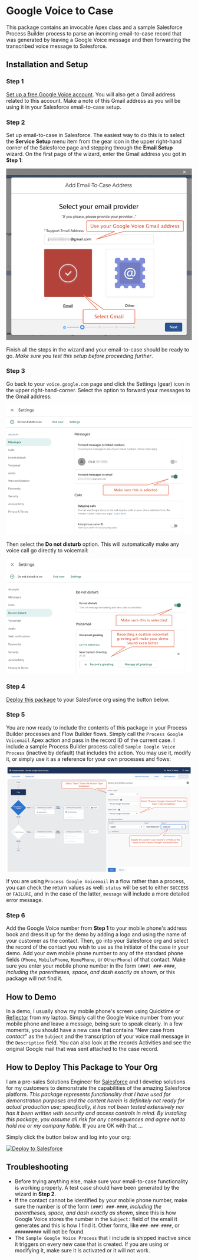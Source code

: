 # Google Voice to Case

This package contains an invocable Apex class and a sample Salesforce Process Builder process to parse an incoming email-to-case record that was generated by leaving a Google Voice message and then forwarding the transcribed voice message to Salesforce.


## Installation and Setup

### Step 1

[Set up a free Google Voice account](https://support.google.com/voice/answer/7207482?hl=en&ref_topic=1707989). You will also get a Gmail address related to this account. Make a note of this Gmail address as you will be using it in your Salesforce email-to-case setup.

### Step 2

Set up email-to-case in Salesforce. The easiest way to do this is to select the **Service Setup** menu item from the gear icon in the upper right-hand corner of the Salesforce page and stepping through the **Email Setup** wizard. On the first page of the wizard, enter the Gmail address you got in **Step 1**:

![Email-to-Case Wizard](/images/Email_to_Case_Dialog.png)

Finish all the steps in the wizard and your email-to-case should be ready to go. *Make sure you test this setup before proceeding further*.

### Step 3

Go back to your `voice.google.com` page and click the Settings (gear) icon in the upper right-hand-corner. Select the option to forward your messages to the Gmail address:

![Forward Messages](/images/Forward_Messages.png)

Then select the **Do not disturb** option. This will automatically make any voice call go directly to voicemail:

![Do Not Disturb](/images/Do_Not_Disturb.png)

### Step 4

[Deploy this package](#how-to-deploy-this-package-to-your-org) to your Salesforce org using the button below.

### Step 5

You are now ready to include the contents of this package in your Process Builder processes and Flow Builder flows. Simply call the `Process Google Voicemail` Apex action and pass in the record ID of the current case. I include a sample Process Builder process called `Sample Google Voice Process` (inactive by default) that includes the action. You may use it, modify it, or simply use it as a reference for your own processes and flows:

![Process Google Voicemail Action](/images/Process_Google_Voicemail.png)

If you are using `Process Google Voicemail` in a flow rather than a process, you can check the return values as well: `status` will be set to either `SUCCESS` or `FAILURE`, and in the case of the latter, `message` will include a more detailed error message.

### Step 6

Add the Google Voice number from **Step 1** to your mobile phone's address book and dress it up for the demo by adding a logo and using the name of your customer as the contact. Then, go into your Salesforce org and select the record of the contact you wish to use as the initiator of the case in your demo. Add your own mobile phone number to any of the standard phone fields (`Phone`, `MobilePhone`, `HomePhone`, or `OtherPhone`) of that contact. Make sure you enter your mobile phone number in the form `(###) ###-####`, *including the parentheses, space, and dash exactly as shown*, or this package will not find it.


## How to Demo

In a demo, I usually show my mobile phone's screen using Quicktime or [Reflector](https://www.airsquirrels.com/reflector/features/mac-and-windows) from my laptop. Simply call the Google Voice number from your mobile phone and leave a message, being sure to speak clearly. In a few moments, you should have a new case that contains "New case from *contact*" as the `Subject` and the transcription of your voice mail message in the `Description` field. You can also look at the records Activities and see the original Google mail that was sent attached to the case record.


## How to Deploy This Package to Your Org

I am a pre-sales Solutions Engineer for [Salesforce](https://www.salesforce.com) and I develop solutions for my customers to demonstrate the capabilities of the amazing Salesforce platform. *This package represents functionality that I have used for demonstration purposes  and the content herein is definitely not ready for actual production use; specifically, it has not been tested extensively nor has it been written with security and access controls in mind. By installing this package, you assume all risk for any consequences and agree not to hold me or my company liable.*  If you are OK with that ...

Simply click the button below and log into your org:

<a href="https://githubsfdeploy.herokuapp.com">
  <img alt="Deploy to Salesforce"
       src="https://raw.githubusercontent.com/afawcett/githubsfdeploy/master/src/main/webapp/resources/img/deploy.png">
</a>


## Troubleshooting

- Before trying anything else, make sure your email-to-case functionality is working properly. A test case should have been generated by the wizard in **Step 2**.
- If the contact cannot be identified by your mobile phone number, make sure the number is of the form `(###) ###-####`, *including the parentheses, space, and dash exactly as shown*, since this is how Google Voice stores the number in the `Subject:` field of the email it generates and this is how I find it. Other forms, like `###-###-####`, or `##########` will not be found.
- The `Sample Google Voice Process` that I include is shipped inactive since it triggers on every new case that is created. If you are using or modifying it, make sure it is activated or it will not work.